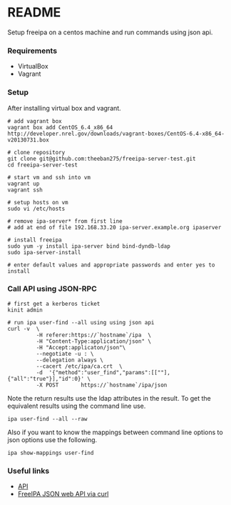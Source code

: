 # README

Setup freeipa on a centos machine and run commands using json api.

### Requirements

* VirtualBox
* Vagrant

### Setup

After installing virtual box and vagrant.

```
# add vagrant box
vagrant box add CentOS_6.4_x86_64 http://developer.nrel.gov/downloads/vagrant-boxes/CentOS-6.4-x86_64-v20130731.box

# clone repository
git clone git@github.com:theeban275/freeipa-server-test.git
cd freeipa-server-test

# start vm and ssh into vm
vagrant up
vagrant ssh

# setup hosts on vm
sudo vi /etc/hosts

# remove ipa-server* from first line
# add at end of file 192.168.33.20 ipa-server.example.org ipaserver

# install freeipa
sudo yum -y install ipa-server bind bind-dyndb-ldap
sudo ipa-server-install

# enter default values and appropriate passwords and enter yes to install
```

### Call API using JSON-RPC

```
# first get a kerberos ticket
kinit admin

# run ipa user-find --all using using json api
curl -v  \
         -H referer:https://`hostname`/ipa  \
         -H "Content-Type:application/json" \
         -H "Accept:applicaton/json"\
         --negotiate -u : \
         --delegation always \
         --cacert /etc/ipa/ca.crt  \
         -d  '{"method":"user_find","params":[[""],{"all":"true"}],"id":0}' \
         -X POST       https://`hostname`/ipa/json
```

Note the return results use the ldap attributes in the result. To get the equivalent
results using the command line use.

```
ipa user-find --all --raw
```

Also if you want to know the mappings between command line options to json options use
the following.

```
ipa show-mappings user-find
```

### Useful links

* [API](https://git.fedorahosted.org/cgit/freeipa.git/tree/API.txt)
* [FreeIPA JSON web API via curl](http://adam.younglogic.com/2010/07/talking-to-freeipa-json-web-api-via-curl/)
